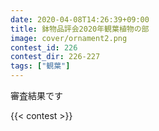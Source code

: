 ```yaml
---
date: 2020-04-08T14:26:39+09:00
title: 鉢物品評会2020年観葉植物の部
image: cover/ornament2.png
contest_id: 226
contest_dir: 226-227
tags: ["観葉"]
---
```

審査結果です

{{< contest >}}
